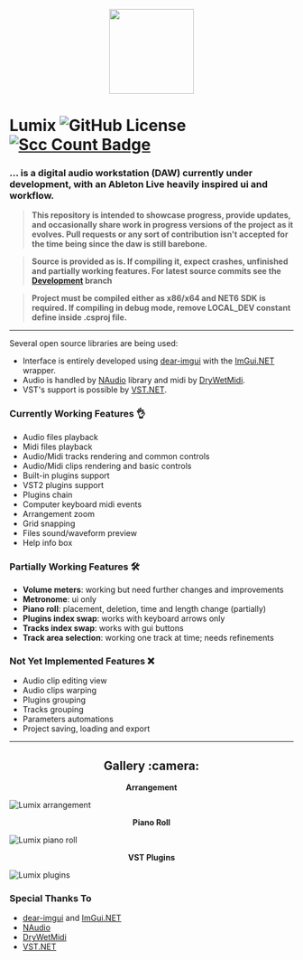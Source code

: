 <p align="center">
 <img src="https://i.imgur.com/Bif916t.png" width="150" height="150" />
</p>

# Lumix ![GitHub License](https://img.shields.io/github/license/ImAxel0/Lumix) [![Scc Count Badge](https://sloc.xyz/github/ImAxel0/Lumix/?category=code)](https://github.com/ImAxel0/Lumix/)

### **... is a digital audio workstation (DAW) currently under development, with an Ableton Live heavily inspired ui and workflow.**

> **This repository is intended to showcase progress, provide updates, and occasionally share work in progress versions of the project as it evolves.
> Pull requests or any sort of contribution isn't accepted for the time being since the daw is still barebone.**

> **Source is provided as is. If compiling it, expect crashes, unfinished and partially working features. For latest source commits see the [Development](https://github.com/ImAxel0/Lumix/tree/Development) branch**

> **Project must be compiled either as x86/x64 and NET6 SDK is required. If compiling in debug mode, remove LOCAL_DEV constant define inside .csproj file.**

---

Several open source libraries are being used:

- Interface is entirely developed using [dear-imgui](https://github.com/ocornut/imgui) with the [ImGui.NET](https://github.com/ImGuiNET/ImGui.NET) wrapper.
- Audio is handled by [NAudio](https://github.com/naudio/NAudio) library and midi by [DryWetMidi](https://github.com/melanchall/drywetmidi).
- VST's support is possible by [VST.NET](https://github.com/obiwanjacobi/vst.net).

### Currently Working Features :ok_hand:

- Audio files playback
- Midi files playback
- Audio/Midi tracks rendering and common controls
- Audio/Midi clips rendering and basic controls
- Built-in plugins support
- VST2 plugins support
- Plugins chain
- Computer keyboard midi events
- Arrangement zoom
- Grid snapping
- Files sound/waveform preview
- Help info box

### Partially Working Features :hammer_and_wrench:

- **Volume meters**: working but need further changes and improvements
- **Metronome**: ui only
- **Piano roll**: placement, deletion, time and length change (partially)
- **Plugins index swap**: works with keyboard arrows only
- **Tracks index swap**: works with gui buttons
- **Track area selection**: working one track at time; needs refinements

### Not Yet Implemented Features :x:

- Audio clip editing view
- Audio clips warping
- Plugins grouping
- Tracks grouping
- Parameters automations
- Project saving, loading and export

---

<h2 align="center">
 Gallery :camera:
</h2>

<p align="center">
 <b>Arrangement</b>
</p>

![Lumix arrangement](https://github.com/user-attachments/assets/e37157f1-aaa0-45de-b877-165215a48598)

<p align="center">
 <b>Piano Roll</b>
</p>

![Lumix piano roll](https://github.com/user-attachments/assets/5ba67ccd-325a-409a-999e-87ce9fa64f19)

<p align="center">
 <b>VST Plugins</b>
</p>

![Lumix plugins](https://github.com/user-attachments/assets/70aa6132-4ce6-459b-9679-7ae36ae93044)

### Special Thanks To

- [dear-imgui](https://github.com/ocornut/imgui) and [ImGui.NET](https://github.com/ImGuiNET/ImGui.NET)
- [NAudio](https://github.com/naudio/NAudio)
- [DryWetMidi](https://github.com/melanchall/drywetmidi)
- [VST.NET](https://github.com/obiwanjacobi/vst.net)

